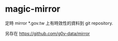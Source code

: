 magic-mirror
============

定時 mirror *.gov.tw 上有時效性的資料到 git repository.

另存在 https://github.com/g0v-data/mirror

